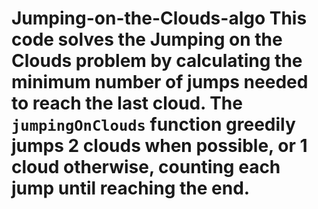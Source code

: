 # Jumping-on-the-Clouds-algo This code solves the Jumping on the Clouds problem by calculating the minimum number of jumps needed to reach the last cloud. The `jumpingOnClouds` function greedily jumps **2 clouds** when possible, or **1 cloud** otherwise, counting each jump until reaching the end.
